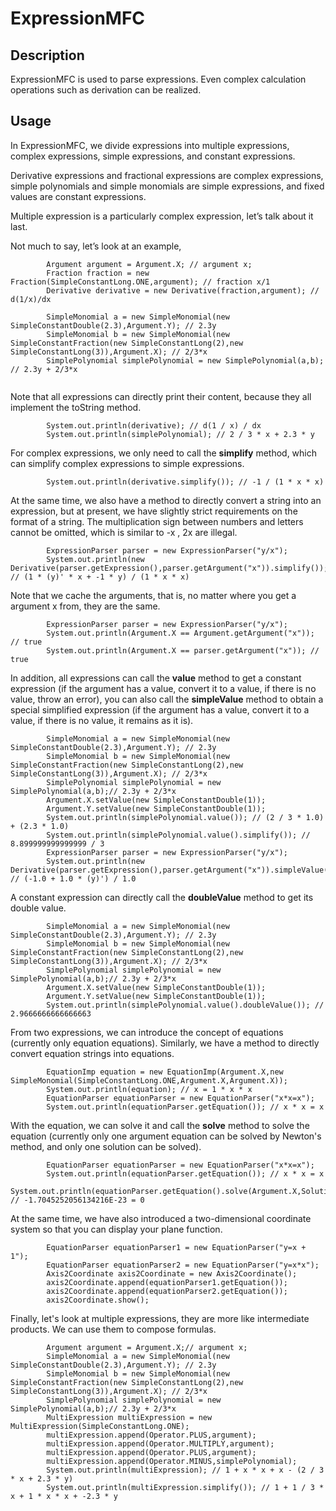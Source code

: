 # ExpressionMFC
## Description
ExpressionMFC is used to parse expressions. Even complex calculation operations such as derivation can be realized.

## Usage
In ExpressionMFC, we divide expressions into multiple expressions, complex expressions, simple expressions, and constant expressions.

Derivative expressions and fractional expressions are complex expressions, simple polynomials and simple monomials are simple expressions, and fixed values are constant expressions.

Multiple expression is a particularly complex expression, let’s talk about it last.

Not much to say, let’s look at an example,

```
        Argument argument = Argument.X; // argument x;
        Fraction fraction = new Fraction(SimpleConstantLong.ONE,argument); // fraction x/1
        Derivative derivative = new Derivative(fraction,argument); // d(1/x)/dx 
        
        SimpleMonomial a = new SimpleMonomial(new SimpleConstantDouble(2.3),Argument.Y); // 2.3y
        SimpleMonomial b = new SimpleMonomial(new SimpleConstantFraction(new SimpleConstantLong(2),new SimpleConstantLong(3)),Argument.X); // 2/3*x
        SimplePolynomial simplePolynomial = new SimplePolynomial(a,b); // 2.3y + 2/3*x
        
```

Note that all expressions can directly print their content, because they all implement the toString method.

```
        System.out.println(derivative); // d(1 / x) / dx
        System.out.println(simplePolynomial); // 2 / 3 * x + 2.3 * y
```

For complex expressions, we only need to call the **simplify** method, which can simplify complex expressions to simple expressions.

```
        System.out.println(derivative.simplify()); // -1 / (1 * x * x)
```

At the same time, we also have a method to directly convert a string into an expression,
but at present, we have slightly strict requirements on the format of a string. The multiplication sign between numbers and letters cannot be omitted, which is similar to -x , 2x are illegal.

```
        ExpressionParser parser = new ExpressionParser("y/x");
        System.out.println(new Derivative(parser.getExpression(),parser.getArgument("x")).simplify()); // (1 * (y)' * x + -1 * y) / (1 * x * x)
```

Note that we cache the arguments, that is, no matter where you get a argument x from, they are the same.

```
        ExpressionParser parser = new ExpressionParser("y/x");
        System.out.println(Argument.X == Argument.getArgument("x")); // true
        System.out.println(Argument.X == parser.getArgument("x")); // true
```

In addition, all expressions can call the **value** method to get a constant expression (if the argument has a value, convert it to a value, if there is no value, throw an error),
you can also call the **simpleValue** method to obtain a special simplified expression (if the argument has a value, convert it to a value, if there is no value, it remains as it is).

```
        SimpleMonomial a = new SimpleMonomial(new SimpleConstantDouble(2.3),Argument.Y); // 2.3y
        SimpleMonomial b = new SimpleMonomial(new SimpleConstantFraction(new SimpleConstantLong(2),new SimpleConstantLong(3)),Argument.X); // 2/3*x
        SimplePolynomial simplePolynomial = new SimplePolynomial(a,b);// 2.3y + 2/3*x
        Argument.X.setValue(new SimpleConstantDouble(1));
        Argument.Y.setValue(new SimpleConstantDouble(1));
        System.out.println(simplePolynomial.value()); // (2 / 3 * 1.0) + (2.3 * 1.0)
        System.out.println(simplePolynomial.value().simplify()); // 8.899999999999999 / 3
        ExpressionParser parser = new ExpressionParser("y/x");
        System.out.println(new Derivative(parser.getExpression(),parser.getArgument("x")).simpleValue()); // (-1.0 + 1.0 * (y)') / 1.0
```

A constant expression can directly call the **doubleValue** method to get its double value.

```
        SimpleMonomial a = new SimpleMonomial(new SimpleConstantDouble(2.3),Argument.Y); // 2.3y
        SimpleMonomial b = new SimpleMonomial(new SimpleConstantFraction(new SimpleConstantLong(2),new SimpleConstantLong(3)),Argument.X); // 2/3*x
        SimplePolynomial simplePolynomial = new SimplePolynomial(a,b);// 2.3y + 2/3*x
        Argument.X.setValue(new SimpleConstantDouble(1));
        Argument.Y.setValue(new SimpleConstantDouble(1));
        System.out.println(simplePolynomial.value().doubleValue()); // 2.9666666666666663
```

From two expressions, we can introduce the concept of equations (currently only equation equations). Similarly, we have a method to directly convert equation strings into equations.

```
        EquationImp equation = new EquationImp(Argument.X,new SimpleMonomial(SimpleConstantLong.ONE,Argument.X,Argument.X));
        System.out.println(equation); // x = 1 * x * x
        EquationParser equationParser = new EquationParser("x*x=x");
        System.out.println(equationParser.getEquation()); // x * x = x
```

With the equation, we can solve it and call the **solve** method to solve the equation (currently only one argument equation can be solved by Newton's method, and only one solution can be solved).

```
        EquationParser equationParser = new EquationParser("x*x=x");
        System.out.println(equationParser.getEquation()); // x * x = x
        System.out.println(equationParser.getEquation().solve(Argument.X,Solution.NEWTON).getAnswer().doubleValue()); // -1.7045252056134216E-23 = 0
```

At the same time, we have also introduced a two-dimensional coordinate system so that you can display your plane function.

```
        EquationParser equationParser1 = new EquationParser("y=x + 1");
        EquationParser equationParser2 = new EquationParser("y=x*x");
        Axis2Coordinate axis2Coordinate = new Axis2Coordinate();
        axis2Coordinate.append(equationParser1.getEquation());
        axis2Coordinate.append(equationParser2.getEquation());
        axis2Coordinate.show();
```

Finally, let's look at multiple expressions, they are more like intermediate products. We can use them to compose formulas.

```
        Argument argument = Argument.X;// argument x;
        SimpleMonomial a = new SimpleMonomial(new SimpleConstantDouble(2.3),Argument.Y); // 2.3y
        SimpleMonomial b = new SimpleMonomial(new SimpleConstantFraction(new SimpleConstantLong(2),new SimpleConstantLong(3)),Argument.X); // 2/3*x
        SimplePolynomial simplePolynomial = new SimplePolynomial(a,b);// 2.3y + 2/3*x
        MultiExpression multiExpression = new MultiExpression(SimpleConstantLong.ONE);
        multiExpression.append(Operator.PLUS,argument);
        multiExpression.append(Operator.MULTIPLY,argument);
        multiExpression.append(Operator.PLUS,argument);
        multiExpression.append(Operator.MINUS,simplePolynomial);
        System.out.println(multiExpression); // 1 + x * x + x - (2 / 3 * x + 2.3 * y)
        System.out.println(multiExpression.simplify()); // 1 + 1 / 3 * x + 1 * x * x + -2.3 * y
```